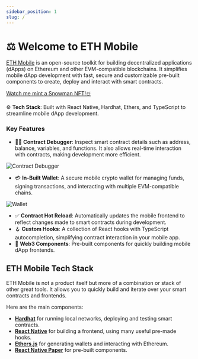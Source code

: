 ```yaml
---
sidebar_position: 1
slug: /
---
```


# ⚖️ Welcome to ETH Mobile

[ETH Mobile](https://github.com/dewdrip/eth-mobile) is an open-source toolkit for building decentralized applications (dApps) on Ethereum and other EVM-compatible blockchains. It simplifies mobile dApp development with fast, secure and customizable pre-built components to create, deploy and interact with smart contracts.

[Watch me mint a Snowman NFT!☃️](https://youtu.be/CaJTnRtLOK8)

⚙️ **Tech Stack**: Built with React Native, Hardhat, Ethers, and TypeScript to streamline mobile dApp development.

### Key Features

- 🧑‍💻 **Contract Debugger**: Inspect smart contract details such as address, balance, variables, and functions. It also allows real-time interaction with contracts, making development more efficient.

![Contract Debugger](https://dewdrip.github.io/eth-mobile/assets/debugger.png)

- 💳 **In-Built Wallet**: A secure mobile crypto wallet for managing funds, signing transactions, and interacting with multiple EVM-compatible chains.

![Wallet](https://dewdrip.github.io/eth-mobile/assets/wallet.png)

- ✅ **Contract Hot Reload**: Automatically updates the mobile frontend to reflect changes made to smart contracts during development.
- 🪝 **Custom Hooks**: A collection of React hooks with TypeScript autocompletion, simplifying contract interaction in your mobile app.
- 🧱 **Web3 Components**: Pre-built components for quickly building mobile dApp frontends.

## ETH Mobile Tech Stack

ETH Mobile is not a product itself but more of a combination or stack of other great tools. It allows you to quickly build and iterate over your smart contracts and frontends.

Here are the main components:

- [**Hardhat**](https://hardhat.org/docs) for running local networks, deploying and testing smart contracts.
- [**React Native**](https://reactnative.dev/docs) for building a frontend, using many useful pre-made hooks.
- [**Ethers.js**](https://docs.ethers.org/v6/) for generating wallets and interacting with Ethereum.
- [**React Native Paper**](https://callstack.github.io/react-native-paper/) for pre-built components.
